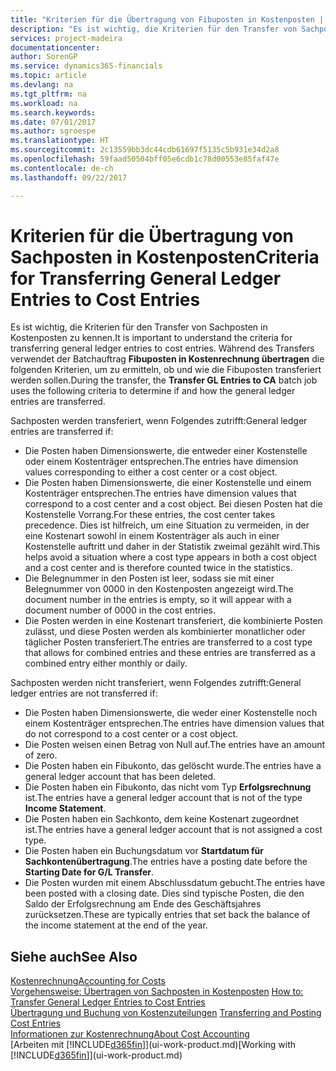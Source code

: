 ```yaml
---
title: "Kriterien für die Übertragung von Fibuposten in Kostenposten | Microsoft Docs"
description: "Es ist wichtig, die Kriterien für den Transfer von Sachposten in Kostenposten zu kennen. Während des Transfers verwendet der Batchauftrag **Fibuposten in Kostenrechnung übertragen** die folgenden Kriterien, um zu ermitteln, ob und wie die Fibuposten transferiert werden sollen."
services: project-madeira
documentationcenter: 
author: SorenGP
ms.service: dynamics365-financials
ms.topic: article
ms.devlang: na
ms.tgt_pltfrm: na
ms.workload: na
ms.search.keywords: 
ms.date: 07/01/2017
ms.author: sgroespe
ms.translationtype: HT
ms.sourcegitcommit: 2c13559bb3dc44cdb61697f5135c5b931e34d2a8
ms.openlocfilehash: 59faad50504bff05e6cdb1c78d00553e85faf47e
ms.contentlocale: de-ch
ms.lasthandoff: 09/22/2017

---
```

# <a name="criteria-for-transferring-general-ledger-entries-to-cost-entries"></a><span data-ttu-id="0168c-104">Kriterien für die Übertragung von Sachposten in Kostenposten</span><span class="sxs-lookup"><span data-stu-id="0168c-104">Criteria for Transferring General Ledger Entries to Cost Entries</span></span>
<span data-ttu-id="0168c-105">Es ist wichtig, die Kriterien für den Transfer von Sachposten in Kostenposten zu kennen.</span><span class="sxs-lookup"><span data-stu-id="0168c-105">It is important to understand the criteria for transferring general ledger entries to cost entries.</span></span> <span data-ttu-id="0168c-106">Während des Transfers verwendet der Batchauftrag **Fibuposten in Kostenrechnung übertragen** die folgenden Kriterien, um zu ermitteln, ob und wie die Fibuposten transferiert werden sollen.</span><span class="sxs-lookup"><span data-stu-id="0168c-106">During the transfer, the **Transfer GL Entries to CA** batch job uses the following criteria to determine if and how the general ledger entries are transferred.</span></span>  

<span data-ttu-id="0168c-107">Sachposten werden transferiert, wenn Folgendes zutrifft:</span><span class="sxs-lookup"><span data-stu-id="0168c-107">General ledger entries are transferred if:</span></span>  

-   <span data-ttu-id="0168c-108">Die Posten haben Dimensionswerte, die entweder einer Kostenstelle oder einem Kostenträger entsprechen.</span><span class="sxs-lookup"><span data-stu-id="0168c-108">The entries have dimension values corresponding to either a cost center or a cost object.</span></span>  
-   <span data-ttu-id="0168c-109">Die Posten haben Dimensionswerte, die einer Kostenstelle und einem Kostenträger entsprechen.</span><span class="sxs-lookup"><span data-stu-id="0168c-109">The entries have dimension values that correspond to a cost center and a cost object.</span></span> <span data-ttu-id="0168c-110">Bei diesen Posten hat die Kostenstelle Vorrang.</span><span class="sxs-lookup"><span data-stu-id="0168c-110">For these entries, the cost center takes precedence.</span></span> <span data-ttu-id="0168c-111">Dies ist hilfreich, um eine Situation zu vermeiden, in der eine Kostenart sowohl in einem Kostenträger als auch in einer Kostenstelle auftritt und daher in der Statistik zweimal gezählt wird.</span><span class="sxs-lookup"><span data-stu-id="0168c-111">This helps avoid a situation where a cost type appears in both a cost object and a cost center and is therefore counted twice in the statistics.</span></span>  
-   <span data-ttu-id="0168c-112">Die Belegnummer in den Posten ist leer, sodass sie mit einer Belegnummer von 0000 in den Kostenposten angezeigt wird.</span><span class="sxs-lookup"><span data-stu-id="0168c-112">The document number in the entries is empty, so it will appear with a document number of 0000 in the cost entries.</span></span>  
-   <span data-ttu-id="0168c-113">Die Posten werden in eine Kostenart transferiert, die kombinierte Posten zulässt, und diese Posten werden als kombinierter monatlicher oder täglicher Posten transferiert.</span><span class="sxs-lookup"><span data-stu-id="0168c-113">The entries are transferred to a cost type that allows for combined entries and these entries are transferred as a combined entry either monthly or daily.</span></span>  

<span data-ttu-id="0168c-114">Sachposten werden nicht transferiert, wenn Folgendes zutrifft:</span><span class="sxs-lookup"><span data-stu-id="0168c-114">General ledger entries are not transferred if:</span></span>  

-   <span data-ttu-id="0168c-115">Die Posten haben Dimensionswerte, die weder einer Kostenstelle noch einem Kostenträger entsprechen.</span><span class="sxs-lookup"><span data-stu-id="0168c-115">The entries have dimension values that do not correspond to a cost center or a cost object.</span></span>  
-   <span data-ttu-id="0168c-116">Die Posten weisen einen Betrag von Null auf.</span><span class="sxs-lookup"><span data-stu-id="0168c-116">The entries have an amount of zero.</span></span>  
-   <span data-ttu-id="0168c-117">Die Posten haben ein Fibukonto, das gelöscht wurde.</span><span class="sxs-lookup"><span data-stu-id="0168c-117">The entries have a general ledger account that has been deleted.</span></span>  
-   <span data-ttu-id="0168c-118">Die Posten haben ein Fibukonto, das nicht vom Typ **Erfolgsrechnung** ist.</span><span class="sxs-lookup"><span data-stu-id="0168c-118">The entries have a general ledger account that is not of the type **Income Statement**.</span></span>  
-   <span data-ttu-id="0168c-119">Die Posten haben ein Sachkonto, dem keine Kostenart zugeordnet ist.</span><span class="sxs-lookup"><span data-stu-id="0168c-119">The entries have a general ledger account that is not assigned a cost type.</span></span>  
-   <span data-ttu-id="0168c-120">Die Posten haben ein Buchungsdatum vor **Startdatum für Sachkontenübertragung**.</span><span class="sxs-lookup"><span data-stu-id="0168c-120">The entries have a posting date before the **Starting Date for G/L Transfer**.</span></span>  
-   <span data-ttu-id="0168c-121">Die Posten wurden mit einem Abschlussdatum gebucht.</span><span class="sxs-lookup"><span data-stu-id="0168c-121">The entries have been posted with a closing date.</span></span> <span data-ttu-id="0168c-122">Dies sind typische Posten, die den Saldo der Erfolgsrechnung am Ende des Geschäftsjahres zurücksetzen.</span><span class="sxs-lookup"><span data-stu-id="0168c-122">These are typically entries that set back the balance of the income statement at the end of the year.</span></span>  

## <a name="see-also"></a><span data-ttu-id="0168c-123">Siehe auch</span><span class="sxs-lookup"><span data-stu-id="0168c-123">See Also</span></span>  
[<span data-ttu-id="0168c-124">Kostenrechnung</span><span class="sxs-lookup"><span data-stu-id="0168c-124">Accounting for Costs</span></span>](finance-manage-cost-accounting.md)  
 <span data-ttu-id="0168c-125">[Vorgehensweise: Übertragen von Sachposten in Kostenposten](finance-how-to-transfer-general-ledger-entries-to-cost-entries.md) </span><span class="sxs-lookup"><span data-stu-id="0168c-125">[How to: Transfer General Ledger Entries to Cost Entries](finance-how-to-transfer-general-ledger-entries-to-cost-entries.md) </span></span>  
 <span data-ttu-id="0168c-126">[Übertragung und Buchung von Kostenzuteilungen](finance-transfer-and-post-cost-entries.md) </span><span class="sxs-lookup"><span data-stu-id="0168c-126">[Transferring and Posting Cost Entries](finance-transfer-and-post-cost-entries.md) </span></span>  
 [<span data-ttu-id="0168c-127">Informationen zur Kostenrechnung</span><span class="sxs-lookup"><span data-stu-id="0168c-127">About Cost Accounting</span></span>](finance-about-cost-accounting.md)  
 <span data-ttu-id="0168c-128">[Arbeiten mit [!INCLUDE[d365fin](includes/d365fin_md.md)]](ui-work-product.md)</span><span class="sxs-lookup"><span data-stu-id="0168c-128">[Working with [!INCLUDE[d365fin](includes/d365fin_md.md)]](ui-work-product.md)</span></span>

